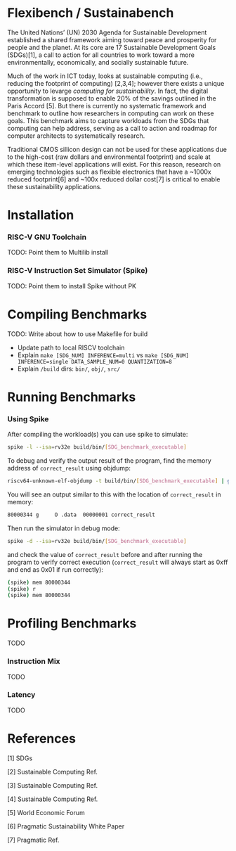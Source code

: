 # Flexibench / Sustainabench

The United Nations’ (UN) 2030 Agenda for Sustainable Development established a shared framework aiming toward peace and prosperity for people and the planet. At its core are 17 Sustainable Development Goals (SDGs)[1], a call to action for all countries to work toward a more environmentally, economically, and socially sustainable future.

Much of the work in ICT today, looks at sustainable computing (i.e., reducing the footprint of computing) [2,3,4]; however there exists a unique opportunity to levarge *computing for sustainability*. In fact, the digital transformation is supposed to enable 20% of the savings outlined in the Paris Accord [5]. But there is currently no systematic framework and benchmark to outline how researchers in computing can work on these goals. This benchmark aims to capture workloads from the SDGs that computing can help address, serving as a call to action and roadmap for computer architects to systematically research. 

Traditional CMOS sillicon design can not be used for these applications due to the high-cost (raw dollars and environmental footprint) and scale at which these item-level applications will exist. For this reason, research on emerging technologies such as flexible electronics that have a ~1000x reduced footprint[6] and ~100x reduced dollar cost[7] is critical to enable these sustainability applications. 

# Installation

### RISC-V GNU Toolchain
TODO: Point them to Multilib install

### RISC-V Instruction Set Simulator (Spike)
TODO: Point them to install Spike without PK 

# Compiling Benchmarks
TODO: Write about how to use Makefile for build
- Update path to local RISCV toolchain
- Explain `make [SDG_NUM] INFERENCE=multi` vs `make [SDG_NUM] INFERENCE=single DATA_SAMPLE_NUM=0 QUANTIZATION=8`
- Explain `/build` dirs: `bin/`, `obj/`, `src/`

# Running Benchmarks

### Using Spike
After compiling the workload(s) you can use spike to simulate:
```bash
spike -l --isa=rv32e build/bin/[SDG_benchmark_executable]
```
To debug and verify the output result of the program, find the memory address of `correct_result` using objdump:
```bash
riscv64-unknown-elf-objdump -t build/bin/[SDG_benchmark_executable] | grep correct_result
```
You will see an output similar to this with the location of `correct_result` in memory:
```bash
80000344 g     O .data  00000001 correct_result
```
Then run the simulator in debug mode:
```bash
spike -d --isa=rv32e build/bin/[SDG_benchmark_executable]
```
and check the value of `correct_result` before and after running the program to verify correct execution (`correct_result` will always start as 0xff and end as 0x01 if run correctly):
```bash
(spike) mem 80000344
(spike) r
(spike) mem 80000344
```

# Profiling Benchmarks
TODO

### Instruction Mix
TODO

### Latency
TODO

# References
[1] SDGs

[2] Sustainable Computing Ref.

[3] Sustainable Computing Ref.

[4] Sustainable Computing Ref.

[5] World Economic Forum 

[6] Pragmatic Sustainability White Paper

[7] Pragmatic Ref.

